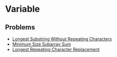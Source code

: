 # Variable

## Problems

- [Longest Substring Without Repeating Characters](./001_longest_substring_without_repeating_characters)
- [Minimum Size Subarray Sum](./002_minimum_size_subarray_sum)
- [Longest Repeating Character Replacement](./003_longest_repeating_character_replacement)
